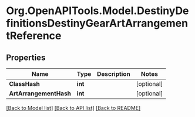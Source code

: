 # Org.OpenAPITools.Model.DestinyDefinitionsDestinyGearArtArrangementReference

## Properties

Name | Type | Description | Notes
------------ | ------------- | ------------- | -------------
**ClassHash** | **int** |  | [optional] 
**ArtArrangementHash** | **int** |  | [optional] 

[[Back to Model list]](../README.md#documentation-for-models) [[Back to API list]](../README.md#documentation-for-api-endpoints) [[Back to README]](../README.md)

